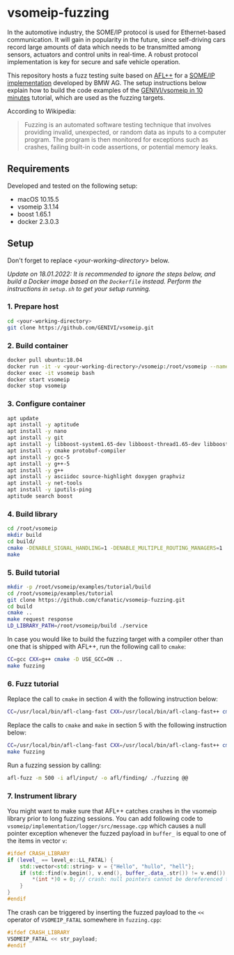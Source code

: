 # vsomeip-fuzzing

In the automotive industry, the SOME/IP protocol is used for Ethernet-based communication. It will gain in popularity in the future, since self-driving cars record large amounts of data which needs to be transmitted among sensors, actuators and control units in real-time. A robust protocol implementation is key for secure and safe vehicle operation.

This repository hosts a fuzz testing suite based on [AFL++](https://github.com/AFLplusplus/AFLplusplus) for a [SOME/IP implementation](https://github.com/GENIVI/vsomeip) developed by BMW AG. The setup instructions below explain how to build the code examples of the [GENIVI/vsomeip in 10 minutes](https://github.com/GENIVI/vsomeip/wiki/vsomeip-in-10-minutes#first) tutorial, which are used as the fuzzing targets.

According to Wikipedia:
> Fuzzing is an automated software testing technique that involves providing invalid, unexpected, or random data as inputs to a computer program. The program is then monitored for exceptions such as crashes, failing built-in code assertions, or potential memory leaks.

## Requirements

Developed and tested on the following setup:

- macOS 10.15.5
- vsomeip 3.1.14
- boost 1.65.1
- docker 2.3.0.3

## Setup

Don't forget to replace <*your-working-directory*> below.

_Update on 18.01.2022: It is recommended to ignore the steps below, and build a Docker image based on the `Dockerfile` instead. Perform the instructions in `setup.sh` to get your setup running._

### 1. Prepare host

```bash
cd <your-working-directory>
git clone https://github.com/GENIVI/vsomeip.git
```

### 2. Build container

```bash
docker pull ubuntu:18.04
docker run -it -v <your-working-directory>/vsomeip:/root/vsomeip --name vsomeip ubuntu:18.04
docker exec -it vsomeip bash
docker start vsomeip
docker stop vsomeip
```

### 3. Configure container

```bash
apt update
apt install -y aptitude
apt install -y nano
apt install -y git
apt install -y libboost-system1.65-dev libboost-thread1.65-dev libboost-log1.65-dev
apt install -y cmake protobuf-compiler
apt install -y gcc-5
apt install -y g++-5
apt install -y g++
apt install -y asciidoc source-highlight doxygen graphviz
apt install -y net-tools
apt install -y iputils-ping
aptitude search boost
```

### 4. Build library

```bash
cd /root/vsomeip
mkdir build
cd build/
cmake -DENABLE_SIGNAL_HANDLING=1 -DENABLE_MULTIPLE_ROUTING_MANAGERS=1 ..
make
```

### 5. Build tutorial

```bash
mkdir -p /root/vsomeip/examples/tutorial/build
cd /root/vsomeip/examples/tutorial
git clone https://github.com/cfanatic/vsomeip-fuzzing.git
cd build
cmake ..
make request response
LD_LIBRARY_PATH=/root/vsomeip/build ./service
```

In case you would like to build the fuzzing target with a compiler other than one that is shipped with AFL++, run the following call to `cmake`:

```bash
CC=gcc CXX=g++ cmake -D USE_GCC=ON ..
make fuzzing
```

### 6. Fuzz tutorial

Replace the call to `cmake` in section 4 with the following instruction below:

```bash
CC=/usr/local/bin/afl-clang-fast CXX=/usr/local/bin/afl-clang-fast++ cmake -DENABLE_SIGNAL_HANDLING=1 -DENABLE_MULTIPLE_ROUTING_MANAGERS=1 ..
```

Replace the calls to `cmake` and `make` in section 5 with the following instruction below:

```bash
CC=/usr/local/bin/afl-clang-fast CXX=/usr/local/bin/afl-clang-fast++ cmake ..
make fuzzing
```

Run a fuzzing session by calling:

```bash
afl-fuzz -m 500 -i afl/input/ -o afl/finding/ ./fuzzing @@
```

### 7. Instrument library

You might want to make sure that AFL++ catches crashes in the vsomeip library prior to long fuzzing sessions. You can add following code to `vsomeip/implementation/logger/src/message.cpp` which causes a null pointer exception whenever the fuzzed payload in `buffer_` is equal to one of the items in vector `v`:

```cpp
#ifdef CRASH_LIBRARY
if (level_ == level_e::LL_FATAL) {
    std::vector<std::string> v = {"Hello", "hullo", "hell"};
    if (std::find(v.begin(), v.end(), buffer_.data_.str()) != v.end()) {
        *(int *)0 = 0; // crash: null pointers cannot be dereferenced to a value
    }
}
#endif
````

The crash can be triggered by inserting the fuzzed payload to the `<<` operator of `VSOMEIP_FATAL` somewhere in `fuzzing.cpp`:

```cpp
#ifdef CRASH_LIBRARY
VSOMEIP_FATAL << str_payload;
#endif
```
